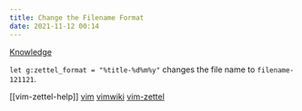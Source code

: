 ```yaml
---
title: Change the Filename Format
date: 2021-11-12 00:14
---
```

[Knowledge](Knowledge.md)

`let g:zettel_format = "%title-%d%m%y"` changes the file name to `filename-121121`.

[[vim-zettel-help]]
[vim](vim)
[vimwiki](vimwiki)
[vim-zettel](vim-zettel)
